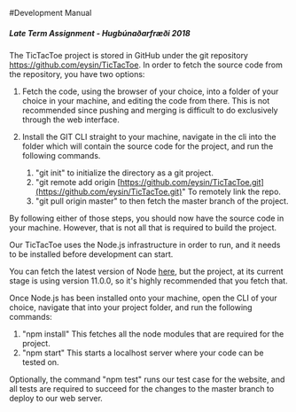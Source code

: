 #Development Manual 

##### Late Term Assignment - Hugbúnaðarfræði 2018

The TicTacToe project is stored in GitHub under the git repository https://github.com/eysin/TicTacToe. 
In order to fetch the source code from the repository, you have two options: 

1.  Fetch the code, using the browser of your choice, into a folder of your choice in your machine, and editing the code from there. This is not recommended since pushing and merging is difficult to do exclusively through the web interface.  

2.  Install the GIT CLI straight to your machine, navigate in the cli into the folder which will contain the source code for the project, and run the following commands. 
    1. "git init" to initialize the directory as a git project. 
    2. "git remote add origin [https://github.com/eysin/TicTacToe.git](https://github.com/eysin/TicTacToe.git)" To remotely link the repo. 
    3. "git pull origin master" to then fetch the master branch of the project. 

By following either of those steps, you should now have the source code in your machine. However, that is not all that is required to build the project.


Our TicTacToe uses the Node.js infrastructure in order to run, and it needs to be installed before development can start. 

You can fetch the latest version of Node [here](https://nodejs.org/en/), but the project, at its current stage is using version 11.0.0, so it's highly recommended that you fetch that. 

Once Node.js has been installed onto your machine, open the CLI of your choice, navigate that into your project folder, and run the following commands:

1. "npm install" This fetches all the node modules that are required for the project. 
2. "npm start" This starts a localhost server where your code can be tested on. 
  
Optionally, the command "npm test" runs our test case for the website, and all tests are required to succeed for the changes to the master branch to deploy to our web server. 
